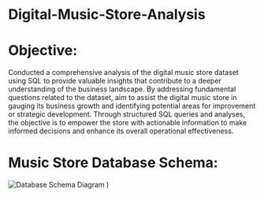 # Digital-Music-Store-Analysis

# Objective:
Conducted a comprehensive analysis of the digital music store dataset using SQL to provide valuable insights that contribute to a deeper understanding of the business landscape. By addressing fundamental questions related to the dataset, aim to assist the digital music store in gauging its business growth and identifying potential areas for improvement or strategic development. Through structured SQL queries and analyses, the objective is to empower the store with actionable information to make informed decisions and enhance its overall operational effectiveness.

# Music Store Database Schema:
![Database Schema Diagram](https://github.com/Maryam0330/Digital-Music-Store-Analysis/assets/122341923/11f08786-4606-4d09-b46b-3dd7ecc42cbc)
)
